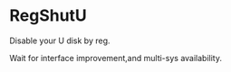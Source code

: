 RegShutU
========

Disable your U disk by reg.


Wait for interface improvement,and multi-sys availability.
